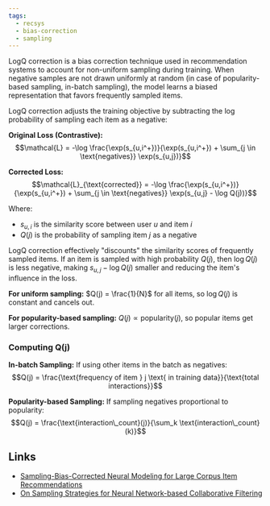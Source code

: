 ```yaml
---
tags:
  - recsys
  - bias-correction
  - sampling
---
```

LogQ correction is a bias correction technique used in recommendation systems to account for non-uniform sampling during training. When negative samples are not drawn uniformly at random (in case of popularity-based sampling, in-batch sampling), the model learns a biased representation that favors frequently sampled items.

LogQ correction adjusts the training objective by subtracting the log probability of sampling each item as a negative:

**Original Loss (Contrastive):** $$\mathcal{L} = -\log \frac{\exp(s_{u,i^+})}{\exp(s_{u,i^+}) + \sum_{j \in \text{negatives}} \exp(s_{u,j})}$$

**Corrected Loss:** $$\mathcal{L}_{\text{corrected}} = -\log \frac{\exp(s_{u,i^+})}{\exp(s_{u,i^+}) + \sum_{j \in \text{negatives}} \exp(s_{u,j} - \log Q(j))}$$

Where:

- $s_{u,i}$ is the similarity score between user $u$ and item $i$
- $Q(j)$ is the probability of sampling item $j$ as a negative


LogQ correction effectively "discounts" the similarity scores of frequently sampled items. If an item is sampled with high probability $Q(j)$, then $\log Q(j)$ is less negative, making $s_{u,j} - \log Q(j)$ smaller and reducing the item's influence in the loss.

**For uniform sampling:** $Q(j) = \frac{1}{N}$ for all items, so $\log Q(j)$ is constant and cancels out.

**For popularity-based sampling:** $Q(j) \propto \text{popularity}(j)$, so popular items get larger corrections.
### Computing Q(j)

**In-batch Sampling:** If using other items in the batch as negatives: $$Q(j) = \frac{\text{frequency of item } j \text{ in training data}}{\text{total interactions}}$$

**Popularity-based Sampling:** If sampling negatives proportional to popularity: $$Q(j) = \frac{\text{interaction\_count}(j)}{\sum_k \text{interaction\_count}(k)}$$

## Links

- [Sampling-Bias-Corrected Neural Modeling for Large Corpus Item Recommendations](https://dl.acm.org/doi/10.1145/3298689.3346996)
- [On Sampling Strategies for Neural Network-based Collaborative Filtering](https://arxiv.org/abs/1706.07881)